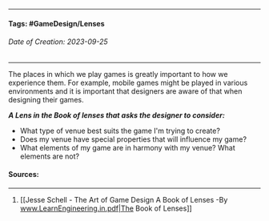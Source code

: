 __________________________________________________________________________
#### **Tags:** #GameDesign/Lenses  
###### *Date of Creation: 2023-09-25*
__________________________________________________________________________

The places in which we play games is greatly important to how we experience them. For example, mobile games might be played in various environments and it is important that designers are aware of that when designing their games. 

***A Lens in the Book of lenses that asks the designer to consider:***
- What type of venue best suits the game I'm trying to create?
- Does my venue have special properties that will influence my game?
- What elements of my game are in harmony with my venue? What elements are not?
#### Sources:
__________________________________________________________________________
1. [[Jesse Schell - The Art of Game Design A Book of Lenses -By www.LearnEngineering.in.pdf|The Book of Lenses]]
